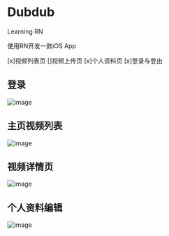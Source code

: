 # Dubdub
Learning RN

使用RN开发一款iOS App

[x]视频列表页
[]视频上传页
[x]个人资料页
[x]登录与登出

## 登录
![image](https://github.com/robbyvan/Dubdub/blob/master/gif/Dub_login.gif)

## 主页视频列表
![image](https://github.com/robbyvan/Dubdub/blob/master/gif/dub_home.gif)

## 视频详情页
![image](https://github.com/robbyvan/Dubdub/blob/master/gif/dub_video.gif)

## 个人资料编辑
![image](https://github.com/robbyvan/Dubdub/blob/master/gif/dub_info.gif)

